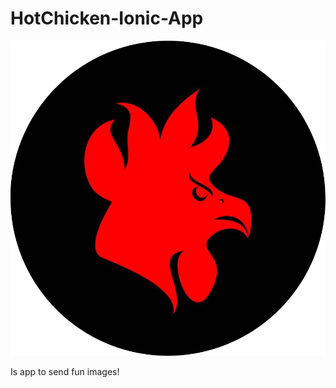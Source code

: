 # HotChicken-Ionic-App

![](https://github.com/Juninhoww2/HotChicken-Ionic-App/blob/main/Hot-Chickenn/src/assets/circle-cropped(2).png)

Is app to send fun images!

